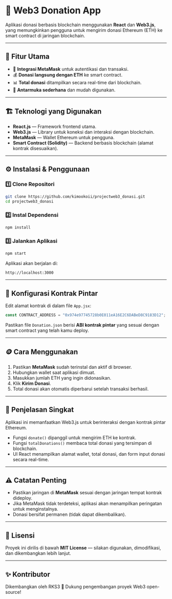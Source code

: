 # 💸 Web3 Donation App

Aplikasi donasi berbasis blockchain menggunakan **React** dan **Web3.js**, yang memungkinkan pengguna untuk mengirim donasi Ethereum (ETH) ke smart contract di jaringan blockchain.

---

## 🚀 Fitur Utama
- 🔗 **Integrasi MetaMask** untuk autentikasi dan transaksi.
- 💰 **Donasi langsung dengan ETH** ke smart contract.
- 📊 **Total donasi** ditampilkan secara real-time dari blockchain.
- 🧭 **Antarmuka sederhana** dan mudah digunakan.

---

## 🏗️ Teknologi yang Digunakan
- **React.js** — Framework frontend utama.
- **Web3.js** — Library untuk koneksi dan interaksi dengan blockchain.
- **MetaMask** — Wallet Ethereum untuk pengguna.
- **Smart Contract (Solidity)** — Backend berbasis blockchain (alamat kontrak disesuaikan).

---

## ⚙️ Instalasi & Penggunaan

### 1️⃣ Clone Repositori
```bash
git clone https://github.com/kimookoii/projectweb3_donasi.git
cd projectweb3_donasi
````

### 2️⃣ Instal Dependensi

```bash
npm install
```

### 3️⃣ Jalankan Aplikasi

```bash
npm start
```

Aplikasi akan berjalan di:

```
http://localhost:3000
```

---

## 🔧 Konfigurasi Kontrak Pintar

Edit alamat kontrak di dalam file `App.jsx`:

```javascript
const CONTRACT_ADDRESS = "0x974e97745728b0E011eA16E2C6DABeD8C9183D12";
```

Pastikan file `Donation.json` berisi **ABI kontrak pintar** yang sesuai dengan smart contract yang telah kamu deploy.

---

## 🪙 Cara Menggunakan

1. Pastikan **MetaMask** sudah terinstal dan aktif di browser.
2. Hubungkan wallet saat aplikasi dimuat.
3. Masukkan jumlah ETH yang ingin didonasikan.
4. Klik **Kirim Donasi**.
5. Total donasi akan otomatis diperbarui setelah transaksi berhasil.

---

## 🧠 Penjelasan Singkat

Aplikasi ini memanfaatkan Web3.js untuk berinteraksi dengan kontrak pintar Ethereum.

* Fungsi `donate()` dipanggil untuk mengirim ETH ke kontrak.
* Fungsi `totalDonations()` membaca total donasi yang tersimpan di blockchain.
* UI React menampilkan alamat wallet, total donasi, dan form input donasi secara real-time.

---

## ⚠️ Catatan Penting

* Pastikan jaringan di **MetaMask** sesuai dengan jaringan tempat kontrak dideploy.
* Jika MetaMask tidak terdeteksi, aplikasi akan menampilkan peringatan untuk menginstalnya.
* Donasi bersifat permanen (tidak dapat dikembalikan).

---

## 📄 Lisensi

Proyek ini dirilis di bawah **MIT License** — silakan digunakan, dimodifikasi, dan dikembangkan lebih lanjut.

---

## ✨ Kontributor

Dikembangkan oleh RKS3
💬 Dukung pengembangan proyek Web3 open-source!

```
